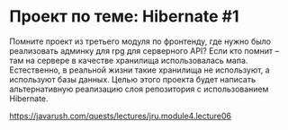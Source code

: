 # Проект по теме: Hibernate #1

Помните проект из третьего модуля по фронтенду, где нужно было реализовать админку для rpg для серверного API? Если кто помнит – там на сервере в качестве хранилища использовалась мапа. Естественно, в реальной жизни такие хранилища не используют, а используют базы данных. Целью этого проекта будет написать альтернативную реализацию слоя репозитория с использованием Hibernate.

https://javarush.com/quests/lectures/jru.module4.lecture06